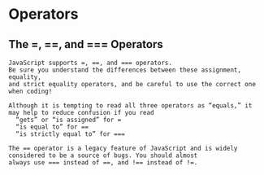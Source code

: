 # Operators

## The =, ==, and === Operators

    JavaScript supports =, ==, and === operators.
    Be sure you understand the differences between these assignment, equality,
    and strict equality operators, and be careful to use the correct one when coding!
    
    Although it is tempting to read all three operators as “equals,” it may help to reduce confusion if you read
      “gets” or “is assigned” for =
      “is equal to” for ==
      “is strictly equal to” for ===
    
    The == operator is a legacy feature of JavaScript and is widely considered to be a source of bugs. You should almost
    always use === instead of ==, and !== instead of !=.
